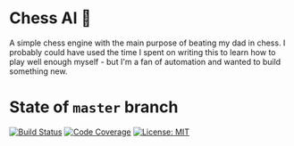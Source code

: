 # Chess AI :crown:

A simple chess engine with the main purpose of beating my dad in chess. I probably could have used the time I spent on writing this to learn how to play well enough myself - but I'm a fan of automation and wanted to build something new.

# State of `master` branch
[![Build Status](https://github.com/lz101010/ChessAI/actions/workflows/gradle.yml/badge.svg?branch=master)](https://github.com/lz101010/ChessAI/actions?query=branch%3Amaster)
[![Code Coverage](https://sonarcloud.io/api/project_badges/measure?project=lz101010_ChessAI&metric=coverage)](https://sonarcloud.io/dashboard?id=lz101010_ChessAI)
[![License: MIT](https://img.shields.io/badge/License-MIT-yellow.svg)](https://opensource.org/licenses/MIT)
